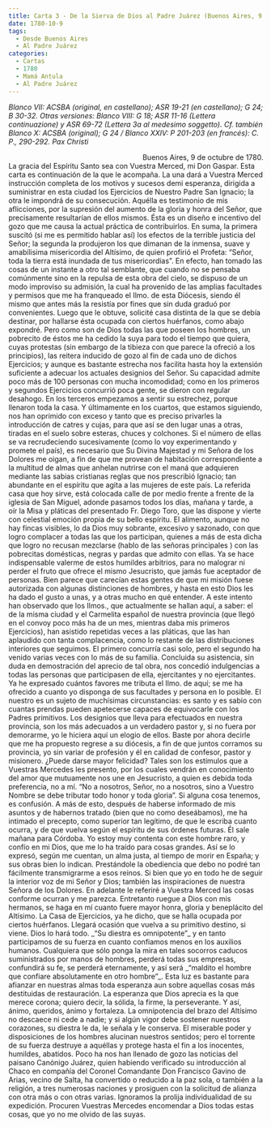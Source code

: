 ```yaml
---
title: Carta 3 - De la Sierva de Dios al Padre Juárez (Buenos Aires, 9 de octubre de 1780).
date: 1780-10-9
tags:
  - Desde Buenos Aires
  - Al Padre Juárez
categories:
  - Cartas
  - 1780
  - Mamá Antula
  - Al Padre Juárez
---
```

_Blanco VII: ACSBA (original, en castellano); ASR 19-21 (en castellano); G 24; B 30-32. Otras versiones: Blanco VIII: G 18; ASR 11-16 (Lettera continuazione) y ASR 69-72 (Lettera 3a al medesimo soggetto).
Cf. también Blanco X: ACSBA (original); G 24 / Blanco XXIV: P 201-203 (en francés): C. P., 290-292.
Pax Christi_
<div align="right">
Buenos Aires, 9 de octubre de 1780.
</div>
La gracia del Espíritu Santo sea con Vuestra Merced, mi Don Gaspar.
Esta carta es continuación de la que le acompaña.
La una dará a Vuestra Merced instrucción completa de los motivos y sucesos demi esperanza, dirigida a suministrar en esta ciudad los Ejercicios de Nuestro Padre San Ignacio; la otra le impondrá de su consecución.
Aquélla es testimonio de mis aflicciones, por la supresión del aumento de la gloria y honra del Señor, que precisamente resultarían de ellos mismos. Ésta es un diseño e incentivo del gozo que me causa la actual práctica de contribuirlos. En suma, la primera suscitó (si me es permitido hablar así) los efectos de la terrible justicia del Señor; la segunda la produjeron los que dimanan de la inmensa, suave y amabílisima misericordia del Altísimo, de quien profirió el Profeta: “Señor, toda la tierra está inundada de tus misericordias”.
En efecto, han tomado las cosas de un instante a otro tal semblante, que cuando no se pensaba comúnmente sino en la repulsa de esta obra del cielo, se dispuso de un modo improviso su admisión, la cual ha provenido de las amplias facultades y permisos que me ha franqueado el Ilmo. de esta Diócesis, siendo él mismo que antes más la resistía por fines que sin duda graduó por convenientes.
Luego que le obtuve, solicité casa distinta de la que se debía destinar, por hallarse ésta ocupada con ciertos huérfanos, como abajo expondré. Pero como son de Dios todas las que poseen los hombres, un pobrecito de éstos me ha cedido la suya para todo el tiempo que quiera, cuyas protestas (sin embargo de la tibieza con que parece la ofreció a los principios), las reitera inducido de gozo al fin de cada uno de dichos Ejercicios; y aunque es bastante estrecha nos facilita hasta hoy la extensión suficiente a adecuar los actuales designios del Señor. Su capacidad admite poco más de 100 personas con mucha incomodidad; como en los primeros y segundos Ejercicios concurrió poca gente, se dieron con regular desahogo. En los terceros empezamos a sentir su estrechez, porque llenaron toda la casa. Y últimamente en los cuartos, que estamos siguiendo, nos han oprimido con exceso y tanto que es preciso privarles la introducción de catres y cujas, para que así se den lugar unas a otras, tiradas en el suelo sobre esteras, chuces y colchones. Si el número de ellas se va recrudeciendo sucesivamente (como lo voy experimentando y promete el país), es necesario que Su Divina Majestad y mi Señora de los Dolores me oigan, a fin de que me provean de habitación correspondiente a la multitud de almas que anhelan nutrirse con el maná que adquieren mediante las sabias cristianas reglas que nos prescribió Ignacio; tan abundante en el espíritu que agita a las mujeres de este país. La referida casa que hoy sirve, está colocada calle de por medio frente a frente de la iglesia de San Miguel, adonde pasamos todos los días, mañana y tarde, a oír la Misa y pláticas del presentado Fr. Diego Toro, que las dispone y vierte con celestial emoción propia de su bello espíritu.
El alimento, aunque no hay fincas visibles, lo da Dios muy sobrante, excesivo y sazonado, con que logro complacer a todas las que los participan, quienes a más de esta dicha que logro no recusan mezclarse (hablo de las señoras principales ) con las pobrecitas domésticas, negras y pardas que admito con ellas. Ya se hace indispensable valerme de estos humildes arbitrios, para no malograr ni perder el fruto que ofrece el mismo Jesucristo, que jamás fue aceptador de personas.
Bien parece que carecían estas gentes de que mi misión fuese autorizada con algunas distinciones de hombres, y hasta en esto Dios les ha dado el gusto a unas, y a otras mucho en qué entender. A este intento han observado que los Ilmos., que actualmente se hallan aquí, a saber: el de la misma ciudad y el Carmelita español de nuestra provincia (que llegó en el convoy poco más ha de un mes, mientras daba mis primeros Ejercicios), han asistido repetidas veces a las pláticas, que las han aplaudido con tanta complacencia, como lo restante de las distribuciones interiores que seguimos. El primero concurría casi solo, pero el segundo ha venido varias veces con lo más de su familia. Concluida su asistencia, sin duda en demostración del aprecio de tal obra, nos concedió indulgencias a todas las personas que participasen de ella, ejercitantes y no ejercitantes.
Ya he expresado cuántos favores me tributa el Ilmo. de aquí; se me ha ofrecido a cuanto yo disponga de sus facultades y persona en lo posible. El nuestro es un sujeto de muchísimas circunstancias: es santo y es sabio con cuantas prendas pueden apetecerse capaces de equivocarle con los Padres primitivos. Los designios que lleva para efectuados en nuestra provincia, son los más adecuados a un verdadero pastor y, si no fuera por demorarme, yo le hiciera aquí un elogio de ellos. Baste por ahora decirle que me ha propuesto regrese a su diócesis, a fin de que juntos corramos su provincia, yo sin variar de profesión y él en calidad de confesor, pastor y misionero. ¿Puede darse mayor felicidad? Tales son los estímulos que a Vuestras Mercedes les presento, por los cuales vendrán en conocimiento del amor que mutuamente nos une en Jesucristo, a quien es debida toda preferencia, no a mí. “No a nosotros, Señor, no a nosotros, sino a Vuestro Nombre se debe tributar todo honor y toda gloria”. Si alguna cosa tenemos, es confusión.
A más de esto, después de haberse informado de mis asuntos y de habernos tratado (bien que no como deseábamos), me ha intimado el precepto, como superior tan legítimo, de que le escriba cuanto ocurra, y de que vuelva según el espíritu de sus órdenes futuras. Él sale mañana para Córdoba. Yo estoy muy contenta con este hombre raro, y confío en mi Dios, que me lo ha traído para cosas grandes. Así se lo expresó, según me cuentan, un alma justa, al tiempo de morir en España; y sus obras bien lo indican.
Prestándole la obediencia que debo no podré tan fácilmente transmigrarme a esos reinos. Si bien que yo en todo he de seguir la interior voz de mi Señor y Dios; también las inspiraciones de nuestra Señora de los Dolores. En adelante le referiré a Vuestra Merced las cosas conforme ocurran y me parezca. Entretanto ruegue a Dios con mis hermanos, se haga en mí cuanto fuere mayor honra, gloria y beneplácito del Altísimo.
La Casa de Ejercicios, ya he dicho, que se halla ocupada por ciertos huérfanos. Llegará ocasión que vuelva a su primitivo destino, si viene. Dios lo hará todo. _“Su diestra es omnipotente”_ y en tanto participamos de su fuerza en cuanto confiamos menos en los auxilios humanos. Cualquiera que sólo ponga la mira en tales socorros caducos suministrados por manos de hombres, perderá todas sus empresas, confundirá su fe, se perderá eternamente, y así será _“maldito el hombre que confiare absolutamente en otro hombre”_.
Esta luz es bastante para afianzar en nuestras almas toda esperanza aun sobre aquellas cosas más destituidas de restauración. La esperanza que Dios aprecia es la que merece corona; quiero decir, la sólida, la firme, la perseverante.
Y así, ánimo, queridos, ánimo y fortaleza. La omnipotencia del brazo del Altísimo no descaece ni cede a nadie; y si algún vigor debe sostener nuestros corazones, su diestra le da, le señala y le conserva. El miserable poder y disposiciones de los hombres alucinan nuestros sentidos; pero el torrente de su fuerza destruye a aquéllas y protege hasta el fin a los inocentes, humildes, abatidos.
Poco ha nos han llenado de gozo las noticias del paisano Canónigo Juárez, quien habiendo verificado su introducción al Chaco en compañía del Coronel Comandante Don Francisco Gavino de Arias, vecino de Salta, ha convertido o reducido a la paz sola, o también a la religión, a tres numerosas naciones y prosiguen con la solicitud de alianza con otra más o con otras varias.
Ignoramos la prolija individualidad de su expedición. Procuren Vuestras Mercedes encomendar a Dios todas estas cosas, que yo no me olvido de las suyas.
